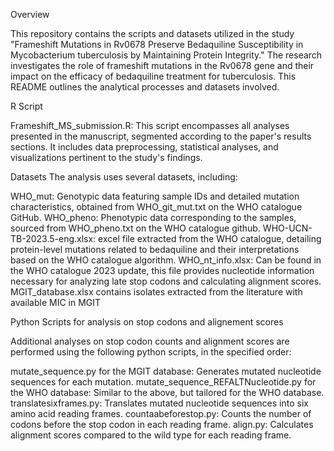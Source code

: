 Overview

This repository contains the scripts and datasets utilized in the study "Frameshift Mutations in Rv0678 Preserve Bedaquiline Susceptibility in Mycobacterium tuberculosis by Maintaining Protein Integrity." The research investigates the role of frameshift mutations in the Rv0678 gene and their impact on the efficacy of bedaquiline treatment for tuberculosis. This README outlines the analytical processes and datasets involved.

R Script

Frameshift_MS_submission.R: This script encompasses all analyses presented in the manuscript, segmented according to the paper's results sections. It includes data preprocessing, statistical analyses, and visualizations pertinent to the study's findings.

Datasets
The analysis uses several datasets, including:

WHO_mut: Genotypic data featuring sample IDs and detailed mutation characteristics, obtained from WHO_git_mut.txt on the WHO catalogue GitHub.
WHO_pheno: Phenotypic data corresponding to the samples, sourced from WHO_pheno.txt on the WHO catalogue github.
WHO-UCN-TB-2023.5-eng.xlsx: excel file extracted from the WHO catalogue, detailing protein-level mutations related to bedaquiline and their interpretations based on the WHO catalogue algorithm.
WHO_nt_info.xlsx: Can be found in the WHO catalogue 2023 update, this file provides  nucleotide information necessary for analyzing late stop codons and calculating alignment scores.
MGIT_database.xlsx contains isolates extracted from the literature with available MIC in MGIT

Python Scripts for analysis on stop codons and alignement scores

Additional analyses on stop codon counts and alignment scores are performed using the following python scripts, in the specified order:

mutate_sequence.py for the MGIT database: Generates mutated nucleotide sequences for each mutation.
mutate_sequence_REFALTNucleotide.py for the WHO database: Similar to the above, but tailored for the WHO database.
translatesixframes.py: Translates mutated nucleotide sequences into six amino acid reading frames.
countaabeforestop.py: Counts the number of codons before the stop codon in each reading frame.
align.py: Calculates alignment scores compared to the wild type for each reading frame.
